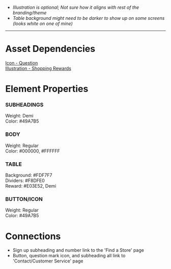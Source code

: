 - *Illustration is optional; Not sure how it aligns with rest of the branding/theme*  
- *Table background might need to be darker to show up on some screens (looks white on one of mine)*

---

# Asset Dependencies
[Icon - Question](../assets/icon%20-%20question.png)  
[Illustration - Shopping Rewards](../assets/illustration%20-%20rewards.png/)  

# Element Properties
### SUBHEADINGS
Weight: Demi  
Color: #49A7B5  

### BODY
Weight: Regular  
Color: #000000, #FFFFFF  

### TABLE
Background: #FDF7F7  
Dividers: #F8DFE0  
Reward: #E03E52, Demi  

### BUTTON/ICON
Weight: Regular  
Color: #49A7B5  

# Connections
- Sign up subheading and number link to the 'Find a Store' page
- Button, question mark icon, and subheading all link to 'Contact/Customer Service' page
